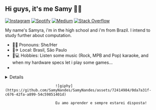 ## Hi guys, it's me Samy 🤙🍃

[![Instagram](https://img.shields.io/badge/Instagram-E4405F?style=flat-square&logo=instagram&logoColor=white)](https://www.instagram.com/samy.fs2/)     [![Spotify](https://img.shields.io/badge/Spotify-1ED760?style=flat-square&logo=Spotify&logoColor=white)](https://open.spotify.com/user/sn6nta7afo1jsudajncmxwrgt?si=U6zbF6QUToWatPaoIHQeKg)     [![Medium](https://img.shields.io/badge/Medium-12100E?style=flat-square&logo=Medium&logoColor=white)](https://medium.com/@samynandes/about)     [![Stack Overflow](https://img.shields.io/badge/StackOverflow-FE7A16?style=flat-square&logo=Stack-Overflow&logoColor=white)](https://stackoverflow.com/users/story/15001992?newreg=eb32514aa0c045568850344b70b202b4&_=1) 

My name's Samyra, i'm in the high school and i'm from Brazil. I intend to study further about computation.
* 💁‍♀️ Pronouns: She/Her 
* 🏡✈ Local: Brasil, São Paulo 
* 🎨💻 Hobbies: Listen some music (Rock, MPB and Pop) karaoke, and when my hardware specs let i play some games...
*
<details>
     <sumary>Resume</sumary>
* 📍 **Etec de Guarulhos**\
       📆  2024 - moment
       📖 **Desenvolvimento de Sistemas**\
* 📍 **SENAI Hermenegildo Campos de Almeida**\
       📆 2024 - moment
       📖 **Eletricista de Manutenção Eletroeletrônica**\
     
</details>

                              
                           ![giphy](https://github.com/SamyNandes/SamyNandes/assets/72414984/0da7a31f-c676-42fa-a899-54c59851401d)

                           Eu amo aprender e sempre estarei disposta!
                           
